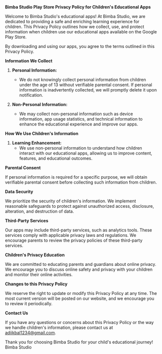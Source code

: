 **Bimba Studio Play Store Privacy Policy for Children's Educational Apps**


Welcome to Bimba Studio's educational apps! At Bimba Studio, we are dedicated to providing a safe and enriching learning experience for children. This Privacy Policy outlines how we collect, use, and protect information when children use our educational apps available on the Google Play Store.

By downloading and using our apps, you agree to the terms outlined in this Privacy Policy.

**Information We Collect**

1. **Personal Information:**
   - We do not knowingly collect personal information from children under the age of 13 without verifiable parental consent. If personal information is inadvertently collected, we will promptly delete it upon notification.

2. **Non-Personal Information:**
   - We may collect non-personal information such as device information, app usage statistics, and technical information to enhance the educational experience and improve our apps.

**How We Use Children's Information**

1. **Learning Enhancement:**
   - We use non-personal information to understand how children interact with our educational apps, allowing us to improve content, features, and educational outcomes.

**Parental Consent**

If personal information is required for a specific purpose, we will obtain verifiable parental consent before collecting such information from children.

**Data Security**

We prioritize the security of children's information. We implement reasonable safeguards to protect against unauthorized access, disclosure, alteration, and destruction of data.

**Third-Party Services**

Our apps may include third-party services, such as analytics tools. These services comply with applicable privacy laws and regulations. We encourage parents to review the privacy policies of these third-party services.

**Children's Privacy Education**

We are committed to educating parents and guardians about online privacy. We encourage you to discuss online safety and privacy with your children and monitor their online activities.

**Changes to this Privacy Policy**

We reserve the right to update or modify this Privacy Policy at any time. The most current version will be posted on our website, and we encourage you to review it periodically.

**Contact Us**

If you have any questions or concerns about this Privacy Policy or the way we handle children's information, please contact us at adiikbal1234@gmail.com.

Thank you for choosing Bimba Studio for your child's educational journey!
Bimba Studio
